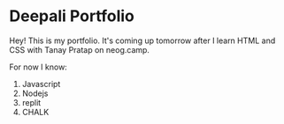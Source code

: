 # Deepali Portfolio

Hey! This is my portfolio. It's coming up tomorrow after I learn HTML and CSS with Tanay Pratap on neog.camp. 

For now I know:

1. Javascript
2. Nodejs
3. replit
4. CHALK
